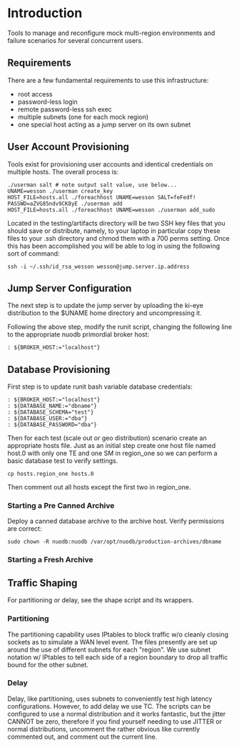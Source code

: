 # Introduction

Tools to manage and reconfigure mock multi-region environments
and failure scenarios for several concurrent users.

## Requirements

There are a few fundamental requirements to use this infrastructure:

- root access
- password-less login
- remote password-less ssh exec
- multiple subnets (one for each mock region)
- one special host acting as a jump server on its own subnet

## User Account Provisioning

Tools exist for provisioning user accounts and identical credentials
on multiple hosts. The overall process is:

    ./userman salt # note output salt value, use below...
    UNAME=wesson ./userman create_key
    HOST_FILE=hosts.all ./foreachhost UNAME=wesson SALT=feFedf! PASSWD=aZVG85ndv9CK8yE ./userman add
    HOST_FILE=hosts.all ./foreachhost UNAME=wesson ./userman add_sudo

Located in the testing/artifacts directory will be two SSH key
files that you should save or distribute, namely, to your laptop
in particular copy these files to your .ssh directory and chmod
them with a 700 perms setting. Once this has been accomplished
you will be able to log in using the following sort of command:

    ssh -i ~/.ssh/id_rsa_wesson wesson@jump.server.ip.address

## Jump Server Configuration

The next step is to update the jump server by uploading the ki-eye
distribution to the $UNAME home directory and uncompressing it.

Following the above step, modify the runit script, changing the
following line to the appropriate nuodb primordial broker host:

    : ${BROKER_HOST:="localhost"}

## Database Provisioning

First step is to update runit bash variable database credentials:

    : ${BROKER_HOST:="localhost"}
    : ${DATABASE_NAME:="dbname"}
    : ${DATABASE_SCHEMA="test"}
    : ${DATABASE_USER:="dba"}
    : ${DATABASE_PASSWORD="dba"}

Then for each test (scale out or geo distribution) scenario create
an appropriate hosts file. Just as an initial step create one host
file named host.0 with only one TE and one SM in region_one so we
can perform a basic database test to verify settings.

    cp hosts.region_one hosts.0

Then comment out all hosts except the first two in region_one.

### Starting a Pre Canned Archive

Deploy a canned database archive to the archive host.
Verify permissions are correct:

    sudo chown -R nuodb:nuodb /var/opt/nuodb/production-archives/dbname



### Starting a Fresh Archive

## Traffic Shaping

For partitioning or delay, see the shape script and its wrappers.

### Partitioning

The partitioning capability uses IPtables to block traffic w/o
cleanly closing sockets as to simulate a WAN level event. The
files presently are set up around the use of different subnets
for each "region". We use subnet notation w/ IPtables to tell
each side of a region boundary to drop all traffic bound for
the other subnet.

### Delay

Delay, like partitioning, uses subnets to conveniently test
high latency configurations. However, to add delay we use TC.
The scripts can be configured to use a normal distribution
and it works fantastic, but the jitter CANNOT be zero, therefore
if you find yourself needing to use JITTER or normal distributions,
uncomment the rather obvious like currently commented out,
and comment out the current line.
